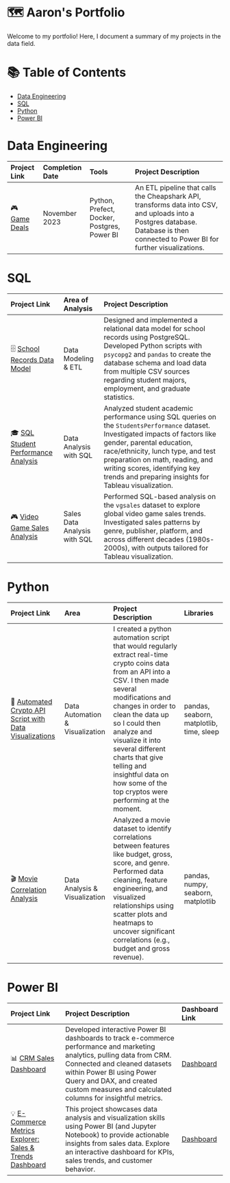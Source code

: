  # 🗺 Aaron's Portfolio
Welcome to my portfolio! Here, I document a summary of my projects in the data field.

# 📚 Table of Contents
- [Data Engineering](#data-engineering)
- [SQL](#sql)
- [Python](#python)
- [Power BI](#power-bi)


# Data Engineering
| Project Link | Completion Date | Tools                                                           | Project Description                                                                                                                                                                                             |
| :----------- | :-------------- | :-------------------------------------------------------------- | :-------------------------------------------------------------------------------------------------------------------------------------------------------------------------------------------------------------- |
| 🎮 [Game Deals](https://github.com/haroon-mirza/Game-Deals-Data-Integrator-ETL-Pipeline-Visualization) | November 2023        | Python, Prefect, Docker, Postgres, Power BI  | An ETL pipeline that calls the Cheapshark API, transforms data into CSV, and uploads into a Postgres database. Database is then connected to Power BI for further visualizations. |

# SQL
| Project Link                                                                      | Area of Analysis              | Project Description                                                                                                                                                                                                                                                                                       |
| :-------------------------------------------------------------------------------- | :---------------------------- | :-------------------------------------------------------------------------------------------------------------------------------------------------------------------------------------------------------------------------------------------------------------------------------------------------------- |
| 🗄️ [School Records Data Model](https://github.com/haroon-mirza/School-Records-Database-Model)               | Data Modeling & ETL           | Designed and implemented a relational data model for school records using PostgreSQL. Developed Python scripts with `psycopg2` and `pandas` to create the database schema and load data from multiple CSV sources regarding student majors, employment, and graduate statistics.                                      |
| 🎓 [SQL Student Performance Analysis](https://github.com/haroon-mirza/DataAnalytics/blob/main/SQLStudentPerformance.sql) | Data Analysis with SQL        | Analyzed student academic performance using SQL queries on the `StudentsPerformance` dataset. Investigated impacts of factors like gender, parental education, race/ethnicity, lunch type, and test preparation on math, reading, and writing scores, identifying key trends and preparing insights for Tableau visualization. |
| 🎮 [Video Game Sales Analysis](https://github.com/haroon-mirza/DataAnalytics/blob/main/SQLVGSalesQueries.sql)              | Sales Data Analysis with SQL  | Performed SQL-based analysis on the `vgsales` dataset to explore global video game sales trends. Investigated sales patterns by genre, publisher, platform, and across different decades (1980s-2000s), with outputs tailored for Tableau visualization.                                                     |

# Python
| Project Link                                                                 | Area                          | Project Description                                                                                                                                                                                                          | Libraries                       |
| :--------------------------------------------------------------------------- | :---------------------------- | :--------------------------------------------------------------------------------------------------------------------------------------------------------------------------------------------------------------------------- | :------------------------------ |
| 🐍 [Automated Crypto API Script with Data Visualizations](https://github.com/haroon-mirza/DataAnalytics/blob/main/Automated%20Crypto%20Website%20API.ipynb) | Data Automation & Visualization | I created a python automation script that would regularly extract real-time crypto coins data from an API into a CSV. I then made several modifications and changes in order to clean the data up so I could then analyze and visualize it into several different charts that give telling and insightful data on how some of the top cryptos were performing at the moment. | pandas, seaborn, matplotlib, time, sleep |
| 🎬 [Movie Correlation Analysis](https://github.com/haroon-mirza/DataAnalytics/blob/main/Movies%20Correlation.ipynb)        | Data Analysis & Visualization | Analyzed a movie dataset to identify correlations between features like budget, gross, score, and genre. Performed data cleaning, feature engineering, and visualized relationships using scatter plots and heatmaps to uncover significant correlations (e.g., budget and gross revenue). | pandas, numpy, seaborn, matplotlib |
# Power BI
| Project Link                                                                             | Project Description                                                                                                                                                                                             | Dashboard Link                                       |
| :--------------------------------------------------------------------------------------- | :-------------------------------------------------------------------------------------------------------------------------------------------------------------------------------------------------------------- | :--------------------------------------------------- |
| 📊 [CRM Sales Dashboard](https://github.com/haroon-mirza/CRM-Sales)                                       | Developed interactive Power BI dashboards to track e-commerce performance and marketing analytics, pulling data from CRM. Connected and cleaned datasets within Power BI using Power Query and DAX, and created custom measures and calculated columns for insightful metrics. | [Dashboard](https://github.com/haroon-mirza/CRM-Sales)            |
| 💡 [E-Commerce Metrics Explorer: Sales & Trends Dashboard](https://github.com/haroon-mirza/E-Commerce-Metrics-Explorer-Sales-Trends-Dashboard) | This project showcases data analysis and visualization skills using Power BI (and Jupyter Notebook) to provide actionable insights from sales data. Explore an interactive dashboard for KPIs, sales trends, and customer behavior. | [Dashboard](https://github.com/haroon-mirza/E-Commerce-Metrics-Explorer-Sales-Trends-Dashboard)      |


